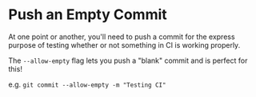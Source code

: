 # Push an Empty Commit

At one point or another, you'll need to push a commit for the express purpose of testing whether or not something in CI is working properly.

The `--allow-empty` flag lets you push a "blank" commit and is perfect for this!

e.g. `git commit --allow-empty -m "Testing CI"`
